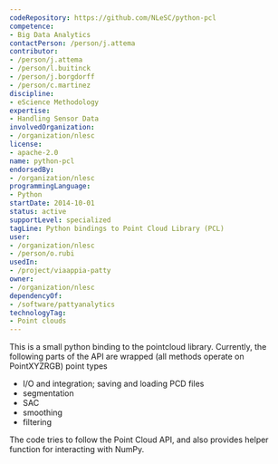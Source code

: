 ```yaml
---
codeRepository: https://github.com/NLeSC/python-pcl
competence:
- Big Data Analytics
contactPerson: /person/j.attema
contributor:
- /person/j.attema
- /person/l.buitinck
- /person/j.borgdorff
- /person/c.martinez
discipline:
- eScience Methodology
expertise:
- Handling Sensor Data
involvedOrganization:
- /organization/nlesc
license:
- apache-2.0
name: python-pcl
endorsedBy:
- /organization/nlesc
programmingLanguage:
- Python
startDate: 2014-10-01
status: active
supportLevel: specialized
tagLine: Python bindings to Point Cloud Library (PCL)
user:
- /organization/nlesc
- /person/o.rubi
usedIn:
- /project/viaappia-patty
owner: 
- /organization/nlesc
dependencyOf:
- /software/pattyanalytics
technologyTag:
- Point clouds
---
```

This is a small python binding to the pointcloud library. Currently, the following parts of the API are wrapped (all methods operate on PointXYZRGB) point types

- I/O and integration; saving and loading PCD files
- segmentation
- SAC
- smoothing
- filtering

The code tries to follow the Point Cloud API, and also provides helper function for interacting with NumPy.

